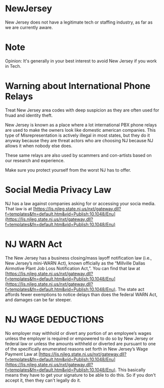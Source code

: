 # NewJersey

New Jersey does not have a legitimate tech or staffing industry, as far as we are currently aware.

# Note

Opinion: It's generally in your best interest to avoid New Jersey if you work in Tech.

# Warning about International Phone Relays
Treat New Jersey area codes with deep suspicion as they are often used for fruad and identity theft.

New Jersey is known as a place where a lot international PBX phone relays are used to make the owners look like domestic american companies. This type of Misrepresentation is actively illegal in most states, but they do it anyway because they are threat actors who are choosing NJ because NJ allows it when nobody else does.

These same relays are also used by scammers and con-artists based on our research and experience.

Make sure you protect yourself from the worst NJ has to offer.


# Social Media Privacy Law

NJ has a law against companies asking for or accessing your socia media. That law is at [https://lis.njleg.state.nj.us/nxt/gateway.dll?f=templates&fn=default.htm&vid=Publish:10.1048/Enu](https://lis.njleg.state.nj.us/nxt/gateway.dll?f=templates&fn=default.htm&vid=Publish:10.1048/Enu)

# NJ WARN Act

The New Jersey has a business closing/mass layoff notification law (i.e., New Jersey’s mini-WARN Act), known
officially as the “Millville Dallas Airmotive Plant Job Loss Notification Act,”. You can find that law at [https://lis.njleg.state.nj.us/nxt/gateway.dll?f=templates&fn=default.htm&vid=Publish:10.1048/Enu](https://lis.njleg.state.nj.us/nxt/gateway.dll?f=templates&fn=default.htm&vid=Publish:10.1048/Enu). The state act affords fewer exemptions to notice delays than does the federal WARN Act, and damages can be far steeper.

# NJ WAGE DEDUCTIONS
No employer may withhold or divert any portion of an employee’s wages unless the employer is required or
empowered to do so by New Jersey or federal law or unless the amounts withheld or diverted are pursuant to one of
the specifically enumerated reasons set forth in New Jersey’s Wage Payment Law at [https://lis.njleg.state.nj.us/nxt/gateway.dll?f=templates&fn=default.htm&vid=Publish:10.1048/Enu](https://lis.njleg.state.nj.us/nxt/gateway.dll?f=templates&fn=default.htm&vid=Publish:10.1048/Enu). This basically means they have to get your signature to be able to do this. So if you don't accept it, then they can't legally do it.
